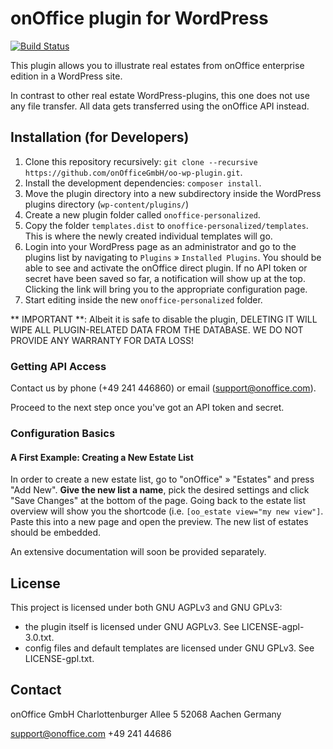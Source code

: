 # onOffice plugin for WordPress 
[![Build Status](https://travis-ci.org/onOfficeGmbH/oo-wp-plugin.svg?branch=master)](https://travis-ci.org/onOfficeGmbH/oo-wp-plugin)

This plugin allows you to illustrate real estates from onOffice enterprise edition in a WordPress site.

In contrast to other real estate WordPress-plugins, this one does not use any file transfer. All data gets transferred using the onOffice API instead.


## Installation (for Developers)

1. Clone this repository recursively: `git clone --recursive https://github.com/onOfficeGmbH/oo-wp-plugin.git`.
2. Install the development dependencies: `composer install`.
3. Move the plugin directory into a new subdirectory inside the WordPress plugins directory (`wp-content/plugins/`)
4. Create a new plugin folder called `onoffice-personalized`.
5. Copy the folder `templates.dist` to `onoffice-personalized/templates`. This is where the newly created individual templates will go.
6. Login into your WordPress page as an administrator and go to the plugins list by navigating to `Plugins` » `Installed Plugins`. You should be able to see and activate the onOffice direct plugin. If no API token or secret have been saved so far, a notification will show up at the top. Clicking the link will bring you to the appropriate configuration page.
7. Start editing inside the new `onoffice-personalized` folder.

** IMPORTANT **: Albeit it is safe to disable the plugin, DELETING IT WILL WIPE ALL PLUGIN-RELATED DATA FROM THE DATABASE. WE DO NOT PROVIDE ANY WARRANTY FOR DATA LOSS!

### Getting API Access

Contact us by phone (+49 241 446860) or email (support@onoffice.com). 

Proceed to the next step once you've got an API token and secret.

### Configuration Basics

#### A First Example: Creating a New Estate List 
In order to create a new estate list, go to "onOffice" » "Estates" and press "Add New". **Give the new list a name**, pick the desired settings and click "Save Changes" at the bottom of the page. Going back to the estate list overview will show you the shortcode (i.e. `[oo_estate view="my new view"]`. Paste this into a new page and open the preview. The new list of estates should be embedded.

An extensive documentation will soon be provided separately.

## License

This project is licensed under both GNU AGPLv3 and GNU GPLv3:
 - the plugin itself is licensed under GNU AGPLv3. See LICENSE-agpl-3.0.txt.
 - config files and default templates are licensed under GNU GPLv3. See LICENSE-gpl.txt.


## Contact

onOffice GmbH
Charlottenburger Allee 5
52068 Aachen
Germany

[support@onoffice.com](mailto://support@onoffice.com)
+49 241 44686
